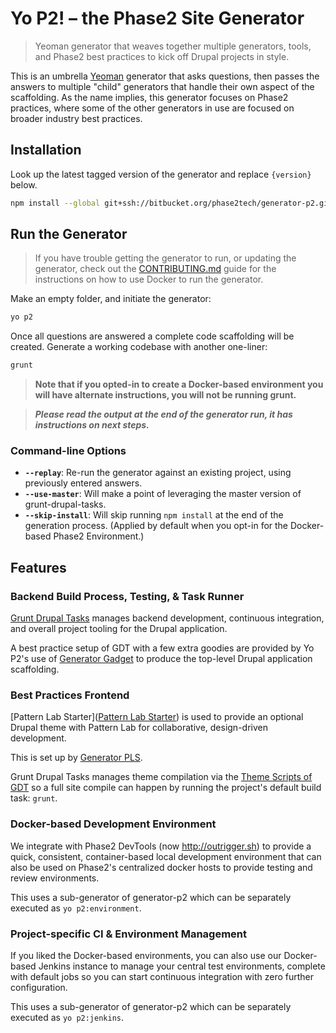 # Yo P2! – the Phase2 Site Generator

> Yeoman generator that weaves together multiple generators, tools, and Phase2
best practices to kick off Drupal projects in style.

This is an umbrella [Yeoman](http://yeoman.io/) generator that asks questions,
then passes the answers to multiple "child" generators that handle their own
aspect of the scaffolding. As the name implies, this generator focuses on Phase2
practices, where some of the other generators in use are focused on broader industry
best practices.

## Installation

Look up the latest tagged version of the generator and replace `{version}` below.

```bash
npm install --global git+ssh://bitbucket.org/phase2tech/generator-p2.git#{version}
```

## Run the Generator

> If you have trouble getting the generator to run, or updating the generator,
check out the [CONTRIBUTING.md](./CONTRIBUTING.md) guide for the instructions on
how to use Docker to run the generator.

Make an empty folder, and initiate the generator:

```bash
yo p2
```

Once all questions are answered a complete code scaffolding will be created.
Generate a working codebase with another one-liner:

```bash
grunt
```

> **Note that if you opted-in to create a Docker-based environment you will have
alternate instructions, you will not be running grunt.**

> ***Please read the output at the end of the generator run, it has instructions
on next steps.***

### Command-line Options

* **`--replay`**: Re-run the generator against an existing project, using previously
entered answers.
* **`--use-master`**: Will make a point of leveraging the master version of
grunt-drupal-tasks.
* **`--skip-install`**: Will skip running `npm install` at the end of the
generation process. (Applied by default when you opt-in for the
Docker-based Phase2 Environment.)

## Features

### Backend Build Process, Testing, & Task Runner

[Grunt Drupal Tasks](https://github.com/phase2/grunt-drupal-tasks) manages backend
development, continuous integration, and overall project tooling for the Drupal
application.

A best practice setup of GDT with a few extra goodies are provided by Yo P2's
use of [Generator Gadget](https://github.com/phase2/generator-gadget) to produce
the top-level Drupal application scaffolding.

### Best Practices Frontend

[Pattern Lab Starter]([Pattern Lab Starter](http://git.io/p2pls)) is used to
provide an optional Drupal theme with Pattern Lab for collaborative,
design-driven development.

This is set up by [Generator PLS](https://github.com/phase2/generator-pattern-lab-starter).

Grunt Drupal Tasks manages theme compilation via the [Theme Scripts of GDT](https://phase2.github.io/grunt-drupal-tasks/30_FRONTEND/)
so a full site compile can happen by running the project's default build task: `grunt`.

### Docker-based Development Environment

We integrate with Phase2 DevTools (now http://outrigger.sh) to provide a quick,
consistent, container-based local development environment that can also be used
on Phase2's centralized docker hosts to provide testing and review environments.

This uses a sub-generator of generator-p2 which can be separately executed as
`yo p2:environment`.

### Project-specific CI & Environment Management

If you liked the Docker-based environments, you can also use our Docker-based
Jenkins instance to manage your central test environments, complete with default
jobs so you can start continuous integration with zero further configuration.

This uses a sub-generator of generator-p2 which can be separately executed as
`yo p2:jenkins`.
